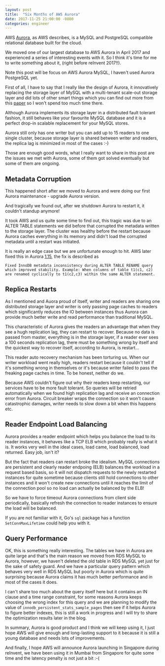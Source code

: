 ```yaml
---
layout: post
title:  "Six Months of AWS Aurora"
date: 2017-11-25 21:00:00 -0800
categories: engineer
---
```


AWS [Aurora](https://aws.amazon.com/rds/aurora/), as AWS describes, is a MySQL and PostgreSQL compatible relational database built for the cloud.

We moved one of our largest database to AWS Aurora in April 2017 and experienced a series of interesting events with it. So I think it's time for me to write something about it, (right before reInvent 2017!!).

Note this post will be focus on AWS Aurora MySQL, I haven't used Aurora PostgreSQL yet.

First of all, I have to say that I really like the design of Aurora, it innovatively replacing the storage layer of MySQL with a multi-tenant scale-out storage layer and did lots of other smart things which you can find out more from this [paper](http://www.allthingsdistributed.com/files/p1041-verbitski.pdf) so I won't spend too much time there.

Although Aurora implements its storage layer in a distributed fault tolerant fashion, it still behaves like your favourite MySQL database and it is a perfect drop-in scalable replacement for your MySQL stores.

Aurora still only has one writer but you can add up to 15 readers to one single cluster, because storage layer is shared between writer and readers, the replica lag is minimized in most of the cases :-)

Those are enough good words, what I really want to share in this post are the issues we met with Aurora, some of them got solved eventually but some of them are ongoing.

## Metadata Corruption

This happened short after we moved to Aurora and were doing our first Aurora maintenance - upgrade Aurora version.

And tragically we found out, after we shutdown Aurora to restart it, it couldn't standup anymore!

It took AWS and us quite some time to find out, this tragic was due to an ALTER TABLE statements we did before that corrupted the metadata written to the storage layer. The cluster was healthy before the restart because Aurora caches everything in its memory and didn't load the corrupted metadata until a restart was initiated.

It is really an edge case but we are unfortunate enough to hit. AWS later fixed this in Aurora [1.15](http://docs.aws.amazon.com/AmazonRDS/latest/UserGuide/AuroraMySQL.Updates.20171024.html), the fix is described as
```
Fixed InnoDB metadata inconsistency during ALTER TABLE RENAME query which improved stability. Example: When columns of table t1(c1, c2) are renamed cyclically to t1(c2,c3) within the same ALTER statement.
```

## Replica Restarts

As I mentioned and Auora proud of itself, writer and readers are sharing one distributed storage layer and writer is only passing page caches to readers which significantly reduces the IO between instances thus Aurora can provide much better write and read performance than traditional MySQL.

This characteristic of Aurora gives the readers an advantage that when they see a hugh replication lag, they can restart to recover. Because no data is passed from master, everything is in the storage layer, if a reader ever sees a 100 seconds replication lag, there must be something wrong by itself and the quickest way to recover itself, according to Aurora, is restart...

This reader auto recovery mechanism has been torturing us. When our writer workload went really high, readers restart because it couldn't tell if it's something wrong in themselves or it's because writer failed to pass the freaking page caches in time. To be honest, neither do we.

Because AWS couldn't figure out why their readers keep restarting, our services have to be more fault tolerant. So queries will be retried automatically when we found high replication lag and receive an connection error from Aurora. Circuit breaker wraps the connection so it won't cause catastrophic damages, writer needs to slow down a bit when this happens etc.

## Reader Endpoint Load Balancing

Aurora provides a reader endpoint which helps you balance the load to its reader instances, it behaves like a TCP ELB which probably really is what it is. It works very well in the ideal cases, load came, load balanced, load returned. Easy job, isn't it?

But the fact that readers can restart broke the idealism. MySQL connections are persistent and clearly reader endpoing (ELB) balances the workload in a request based basis, so it will not dispatch requests to the newly restarted instances for quite sometime because clients still hold connections to other instances and it won't create new connections until it reaches the limit of the connection pool so no load can actually be balanced by the ELB!

So we have to force timeout Aurora connections from client side periodically, basically refresh the connection to reader instances to ensure the load will be balanced.

If you are not familiar with it, Go's `sql` package has a function `SetConnMaxLifetime` could help you with it.

## Query Performance

OK, this is something really interesting. The tables we have in Aurora are quite large and that's the main reason we moved from RDS MySQL to Aurora, however, we haven't deleted the old table in RDS MySQL yet just for the sake of safety guard. And we have a particular query pattern which behaves very well in RDS MySQL but poorly in Aurora which is quite surprising because Aurora claims it has much better performance and in most of the cases it does.

I can't share too much about the query itself here but it contains an IN clause and a time range constraint, for some reasons Aurora keeps choosing the wrong index for this query and we are planning to modify the value of `innodb_persistent_stats_sample_pages` then see if it helps Aurora to figure better indexes, this is still a work in progress and I will try to share the optimization results later in the blog.


In summary, Aurora is good product and I think we will keep using it, I just hope AWS will give enough and long-lasting support to it because it is still a young database and needs lots of improvements.

And finally, I hope AWS will announce Aurora launching in Singapore during reInvent, we have been using it in Mumbai from Singapore for quite some time and the latency penalty is not just a bit :-(
